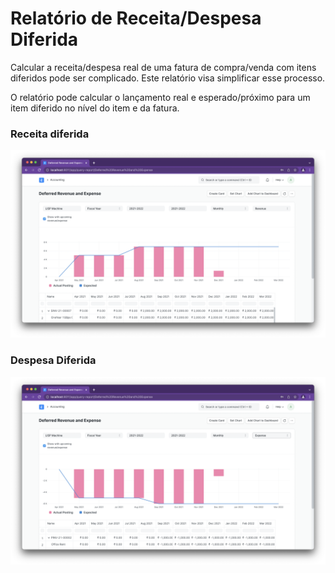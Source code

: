 # Relatório de Receita/Despesa Diferida


Calcular a receita/despesa real de uma fatura de compra/venda com itens diferidos pode ser complicado. Este relatório visa simplificar esse processo.


O relatório pode calcular o lançamento real e esperado/próximo para um item diferido no nível do item e da fatura.


### Receita diferida


![](/files/def_revenue.png)


### Despesa Diferida


![](/files/def_expense.png)

